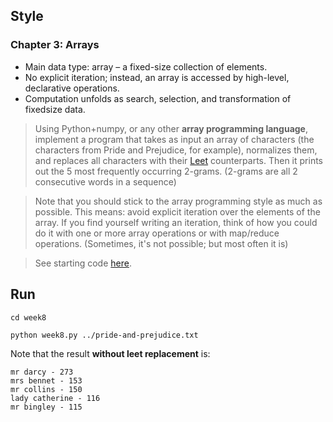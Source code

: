 ## Style

### Chapter 3: Arrays
- Main data type: array – a fixed-size collection of elements.  
- No explicit iteration; instead, an array is accessed by high-level, declarative operations.  
- Computation unfolds as search, selection, and transformation of fixedsize data. 



> Using Python+numpy, or any other **array programming language**, implement a program that takes as input an array of characters (the characters from Pride and Prejudice, for example), normalizes them, and replaces all characters with their [Leet](https://simple.wikipedia.org/wiki/Leet)  counterparts. Then it prints out the 5 most frequently occurring 2-grams. (2-grams are all 2 consecutive words in a sequence)

> Note that you should stick to the array programming style as much as possible. This means: avoid explicit iteration over the elements of the array. If you find yourself writing an iteration, think of how you could do it with one or more array operations or with map/reduce operations. (Sometimes, it's not possible; but most often it is)

> See starting code [here](https://github.com/crista/exercises-in-programming-style/tree/master/03-arrays).


## Run

```shell
cd week8
```

```shell
python week8.py ../pride-and-prejudice.txt 
```

Note that the result **without leet replacement** is:
```
mr darcy - 273
mrs bennet - 153
mr collins - 150
lady catherine - 116
mr bingley - 115
```